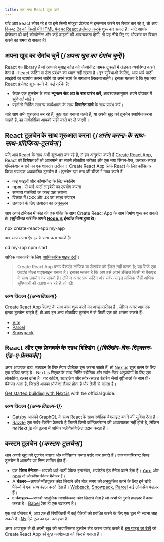 ```yaml
---
title: एक नया React शुरू करें
---
```


<Intro>

यदि आप React सीख रहे हैं या इसे किसी मौजूदा प्रोजेक्ट में इस्तेमाल करने पर विचार कर रहे हैं, तो आप [स्क्रिप्ट टैग को किसी भी HTML पेज पर React इस्तेमाल करके](/learn/add-react-to-a-website) शुरू कर सकते हैं। यदि आपके प्रोजेक्टा को कई कौम्पोनॅन्ट और कई फाइलों की आवश्यकता होगी, तो यह नीचे दिए गए औपशंस पर विचार करने का समय हो सकता है!

</Intro>

## अपना खुद का रोमांच चुनें {/*अपना खुद का रोमांच चुनें*/}

React एक library है जो आपको यूआई कोड को कौम्पोनॅन्ट नामक टुकड़ों में तोड़कर व्यवस्थित करने देता है। React रूटिंग या डेटा प्रबंधन का ध्यान नहीं रखता है। इन सुविधाओं के लिए, आप थर्ड-पार्टी लाइब्रेरी का उपयोग करना चाहेंगे या अपने स्वयं के समाधान लिखना चाहेंगे। इसका मतलब है कि एक नया React प्रोजेक्ट शुरू करने के कई तरीके हैं:

* केवल एक टूलचेन के साथ **न्यूनतम सेट अप के साथ प्रारंभ करें,** आवश्यकतानुसार अपने प्रोजेक्ट में सुविधाएँ जोड़ें।
* पहले से निर्मित सामान्य कार्यक्षमता के साथ **विचारित ढांचे** के साथ प्रारंभ करें।

चाहे आप अभी शुरुआत कर रहे हैं, कुछ बड़ा बनाना चाहते हैं, या अपनी खुद की टूलचेन स्थापित करना चाहते हैं, यह मार्गदर्शिका आपको सही रास्ते पर ले जाएगी।

## React टूलचेन के साथ शुरुआत करना {/*आरंभ करना-के साथ-साथ-प्रतिक्रिया-टूलचेन*/}

यदि आप React के साथ अभी शुरुआत कर रहे हैं, तो हम अनुशंसा करते हैं [Create React App](https://create-react-app.dev/), React की विशेषताओं को आज़माने का सबसे लोकप्रिय तरीका और एक नया सिंगल-पेज, क्लाइंट-साइड एप्लिकेशन बनाने का एक शानदार तरीका । Create React App सिर्फ React के लिए कॉन्फ़िगर किया गया एक अप्रकाशित टूलचैन है। टूलचेन इस तरह की चीजों में मदद करते हैं:

* कई फाइलों और कौम्पोनॅन्ट के लिए स्केलिंग
* npm . से थर्ड-पार्टी लाइब्रेरी का उपयोग करना
* सामान्य गलतियों का जल्द पता लगाना
* विकास में CSS और JS का लाइव संपादन
* उत्पादन के लिए उत्पादन का अनुकूलन

आप अपने टर्मिनल में कोड की एक पंक्ति के साथ Create React App के साथ निर्माण शुरू कर सकते हैं! (**सुनिश्चित करें कि आपने [Node.js](https://nodejs.org/) इंस्टॉल किया हुआ है!**)

<TerminalBlock>

npx create-react-app my-app

</TerminalBlock>

अब आप अपना ऐप इसके साथ चला सकते हैं:

<TerminalBlock>

cd my-app
npm start

</TerminalBlock>

अधिक जानकारी के लिए, [आधिकारिक गाइड देखें](https://create-react-app.dev/docs/getting-started)।

>  Create React App बनाएं बैकएंड लॉजिक या डेटाबेस को हैंडल नहीं करता है; यह सिर्फ एक फ्रंटएंड बिल्ड पाइपलाइन बनाता है। इसका मतलब है कि आप इसे अपने इच्छित किसी भी बैकएंड के साथ उपयोग कर सकते हैं। लेकिन अगर आप रूटिंग और सर्वर-साइड लॉजिक जैसी अधिक सुविधाओं की तलाश कर रहे हैं, तो पढ़ें!

### अन्य विकल्प {/*अन्य विकल्प*/}

Create React App रिएक्ट के साथ काम शुरू करने का अच्छा तरीका है , लेकिन अगर आप एक हल्का टूलचेन चाहते हैं, तो आप इन अन्य लोकप्रिय टूलचेन में से किसी एक को आजमा सकते हैं:

* [Vite](https://vitejs.dev/guide/)
* [Parcel](https://parceljs.org/)
* [Snowpack](https://www.snowpack.dev/tutorials/react)

## React और एक फ्रेमवर्क के साथ बिल्डिंग {/*बिल्डिंग-विद-रिएक्शन-एंड-ए-फ्रेमवर्क*/}

अगर आप एक बड़ा, उत्पादन के लिए तैयार प्रोजेक्ट शुरू करना चाहते हैं, तो [Next.js](https://nextjs.org/) शुरू करने के लिए एक बढ़िया जगह है। Next.js रिएक्ट के साथ निर्मित स्थैतिक और सर्वर-रेंडर अनुप्रयोगों के लिए एक लोकप्रिय, हल्का ढांचा है। यह रूटिंग, स्टाइलिंग और सर्वर-साइड रेंडरिंग जैसी सुविधाओं के साथ प्री-पैकेज्ड आता है, जिससे आपका प्रोजेक्ट तैयार होता है और तेज़ी से चलता है।

[Get started building with Next.js](https://nextjs.org/docs/getting-started) with the official guide.

### अन्य विकल्प {/*अन्य-विकल्प-1*/}

* [Gatsby](https://www.gatsbyjs.org/) आपको GraphQL के साथ React  के साथ स्थैतिक वेबसाइट बनाने की सुविधा देता है।
* [Razzle](https://razzlejs.org/) एक सर्वर-रेंडरिंग फ्रेमवर्क है जिसमें किसी कॉन्फ़िगरेशन की आवश्यकता नहीं होती है, लेकिन यह Next.js की तुलना में अधिक फ्लेक्सिबिलिटी प्रदान करता है।

## कस्टम टूलचेन {/*कस्टम-टूलचेन*/}

आप अपनी खुद की टूलचेन बनाना और कॉन्फ़िगर करना पसंद कर सकते हैं। एक जावास्क्रिप्ट बिल्ड टूलचेन में आमतौर पर निम्न शामिल होते हैं:

* एक **पैकेज मैनेजर**—आपको थर्ड-पार्टी पैकेज इनस्टॉल, अपडेटेड एंड मैनेज करने देता है। [Yarn](https://yarnpkg.com/) और [npm](https://www.npmjs.com/) दो लोकप्रिय पैकेज मैनेजर हैं।
* A **बंडलर**—आपको मॉड्यूलर कोड लिखने और लोड समय को अनुकूलित करने के लिए इसे छोटे पैकेजों में एक साथ बंडल करने देता है। [Webpack](https://webpack.js.org/), [Snowpack](https://www.snowpack.dev/), [Parcel](https://parceljs.org/) कई लोकप्रिय बंडलर हैं।
* ए **कंपाइलर**—आपको आधुनिक जावास्क्रिप्ट कोड लिखने देता है जो अभी भी पुराने ब्राउज़र में काम करता है। [Babel](https://babeljs.io/) ऐसा ही एक उदाहरण है।

एक बड़े प्रोजेक्ट में, आप एक ही रिपॉजिटरी में कई पैकेजों को प्रबंधित करने के लिए एक टूल भी रखना चाह सकते हैं। [Nx](https://nx.dev/react) ऐसे टूल का एक उदाहरण है।

अगर आप शुरू से ही अपनी खुद की जावास्क्रिप्ट टूलचेन सेट करना पसंद करते हैं, [इस गाइड को देखें](https://blog.usejournal.com/creating-a-react-app-from-scratch-f3c693b84658) जो Create React App की कुछ कार्यक्षमता को फिर से बनाता है।
